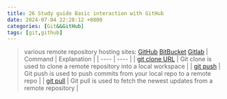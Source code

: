 ```yaml
---  
title: 26 Study guide Basic interaction with GitHub  
date: 2024-07-04 22:28:12 +0800  
categories: [Git&&GitHub]  
tags: [git,github]  
---  
```

> various remote repository hosting sites: [GitHub](http://github.com/) [BitBucket](https://bitbucket.org/product) [Gitlab](https://gitlab.com/)
| Command | Explanation |
| ---- | ---- |
| [git clone URL](https://git-scm.com/docs/git-clone) | Git clone is used to clone a remote repository into a local workspace |
| [git push](https://git-scm.com/docs/git-push) | Git push is used to push commits from your local repo to a remote repo |
| [git pull](https://git-scm.com/docs/git-pull) | Git pull is used to fetch the newest updates from a remote repository |
